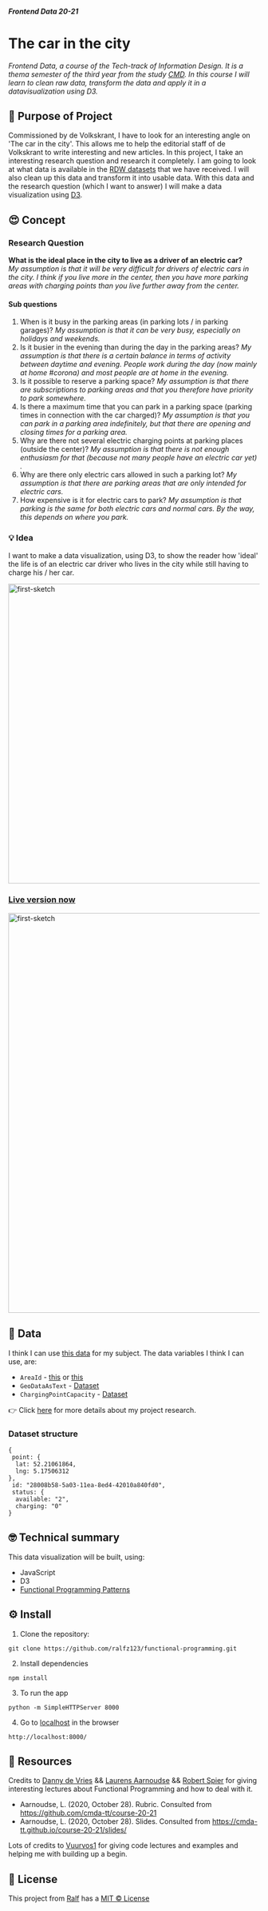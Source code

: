##### Frontend Data 20-21
# The car in the city
<!-- [_imageOfProduct_] -->
<!-- [_linkOfDeployment_Netlify_] -->
_Frontend Data, a course of the Tech-track of Information Design. It is a thema semester of the third year from the study [CMD](https://www.cmd-amsterdam.nl/). In this course I will learn to clean raw data, transform the data and apply it in a datavisualization using D3._

## :rocket: Purpose of Project
Commissioned by de Volkskrant, I have to look for an interesting angle on 'The car in the city'. This allows me to help the editorial staff of de Volkskrant to write interesting and new articles.
In this project, I take an interesting research question and research it completely. I am going to look at what data is available in the [RDW datasets](https://opendata.rdw.nl/browse?category=Parkeren&provenance=official&page=1) that we have received. I will also clean up this data and transform it into usable data. With this data and the research question (which I want to answer) I will make a data visualization using [D3](https://d3js.org/).

## :heart_eyes: Concept
### Research Question
**What is the ideal place in the city to live as a driver of an electric car?**  
_My assumption is that it will be very difficult for drivers of electric cars in the city. I think if you live more in the center, then you have more parking areas with charging points than you live further away from the center._

#### Sub questions
1. When is it busy in the parking areas (in parking lots / in parking garages)?
   _My assumption is that it can be very busy, especially on holidays and weekends._
2. Is it busier in the evening than during the day in the parking areas?
    _My assumption is that there is a certain balance in terms of activity between daytime and evening. People work during the day (now mainly at home #corona) and most people are at home in the evening._
3. Is it possible to reserve a parking space?
    _My assumption is that there are subscriptions to parking areas and that you therefore have priority to park somewhere._
4. Is there a maximum time that you can park in a parking space (parking times in connection with the car charged)?
    _My assumption is that you can park in a parking area indefinitely, but that there are opening and closing times for a parking area._
5. Why are there not several electric charging points at parking places (outside the center)?
    _My assumption is that there is not enough enthusiasm for that (because not many people have an electric car yet) ._
6. Why are there only electric cars allowed in such a parking lot?
    _My assumption is that there are parking areas that are only intended for electric cars._
7. How expensive is it for electric cars to park?
    _My assumption is that parking is the same for both electric cars and normal cars. By the way, this depends on where you park._

### :bulb: Idea
I want to make a data visualization, using D3, to show the reader how 'ideal' the life is of an electric car driver who lives in the city while still having to charge his / her car.

<img src="https://raw.githubusercontent.com/wiki/ralfz123/functional-programming/img/sketch_v5.jpg" alt="first-sketch" width="600px">

### [Live version now](https://ralfz123.github.io/frontend-data/d3/index.html)
<img src="https://raw.githubusercontent.com/wiki/ralfz123/functional-programming/img/live-version-v1.png" alt="first-sketch" width="800px">

## :1234: Data  
I think I can use [this data](https://github.com/ralfz123/functional-programming/wiki/Onderzoek-%F0%9F%94%8D#data) for my subject.
The data variables I think I can use, are:
- `AreaId` - [this](https://opendata.rdw.nl/Parkeren/Open-Data-Parkeren-GEBIED/adw6-9hsg) or [this](https://opendata.rdw.nl/Parkeren/Open-Data-Parkeren-GEOMETRIE-GEBIED/nsk3-v9n7)
- `GeoDataAsText` - [Dataset](https://opendata.rdw.nl/Parkeren/Open-Data-Parkeren-GEOMETRIE-GEBIED/nsk3-v9n7)
- `ChargingPointCapacity` - [Dataset](https://opendata.rdw.nl/Parkeren/Open-Data-Parkeren-SPECIFICATIES-PARKEERGEBIED/b3us-f26s)

👉 Click [here](https://github.com/ralfz123/functional-programming/wiki/Onderzoek-%F0%9F%94%8D) for more details about my project research.

### Dataset structure
```
{
 point: {
  lat: 52.21061864,
  lng: 5.17506312
},
 id: "28008b58-5a03-11ea-8ed4-42010a840fd0",
 status: {
  available: "2",
  charging: "0"
}
```


## :nerd_face: Technical summary
This data visualization will be built, using:
- JavaScript
- D3
- [Functional Programming Patterns](https://github.com/ralfz123/functional-programming/wiki/Functional-Patterns)

## :gear: Install
1. Clone the repository:  
```
git clone https://github.com/ralfz123/functional-programming.git
```

2. Install dependencies   
```
npm install
```

3. To run the app   
```
python -m SimpleHTTPServer 8000  
```

4. Go to [localhost](http://localhost:8000/) in the browser
```
http://localhost:8000/
```


## :file_folder: Resources
Credits to [Danny de Vries](https://github.com/dandevri) && [Laurens Aarnoudse](https://github.com/Razpudding) && [Robert Spier](https://github.com/roberrrt-s) for giving interesting lectures about Functional Programming and how to deal with it.

- Aarnoudse, L.  (2020, October 28). Rubric. Consulted from https://github.com/cmda-tt/course-20-21
- Aarnoudse, L.  (2020, October 28). Slides. Consulted from https://cmda-tt.github.io/course-20-21/slides/

Lots of credits to [Vuurvos1](https://github.com/Vuurvos1) for giving code lectures and examples and helping me with building up a begin.

## :cop: License
This project from [Ralf](https://github.com/ralfz123) has a [MIT © License](https://github.com/ralfz123/frontend-data/blob/main/LICENSE)
